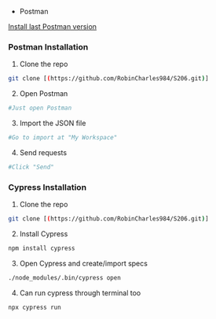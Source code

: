 
* Postman

[Install last Postman version](https://www.postman.com/)

### Postman Installation

1. Clone the repo

```sh
git clone [(https://github.com/RobinCharles984/S206.git)]
```

2. Open Postman

```sh
#Just open Postman
```

3. Import the JSON file

```sh
#Go to import at "My Workspace"
```

4. Send requests

```sh
#Click "Send"
```

### Cypress Installation

1. Clone the repo

```sh
git clone [(https://github.com/RobinCharles984/S206.git)]
```

2. Install Cypress

```sh
npm install cypress
```

3. Open Cypress and create/import specs

```sh
./node_modules/.bin/cypress open
```

4. Can run cypress through terminal too

```sh
npx cypress run
```